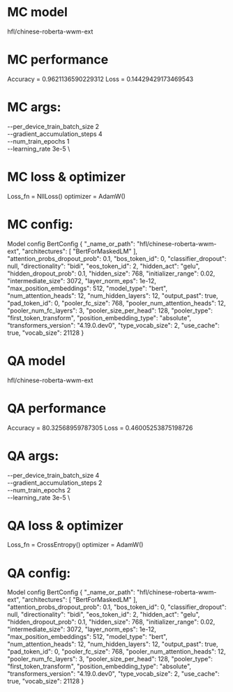 # MC model

hfl/chinese-roberta-wwm-ext

# MC performance

Accuracy = 0.9621136590229312
Loss = 0.14429429173469543

# MC args:

  --per_device_train_batch_size 2 \
  --gradient_accumulation_steps 4 \
  --num_train_epochs 1 \
  --learning_rate 3e-5 \

# MC loss & optimizer

Loss_fn = NllLoss()
optimizer = AdamW()

# MC config:

Model config BertConfig {
  "_name_or_path": "hfl/chinese-roberta-wwm-ext",
  "architectures": [
    "BertForMaskedLM"
  ],
  "attention_probs_dropout_prob": 0.1,
  "bos_token_id": 0,
  "classifier_dropout": null,
  "directionality": "bidi",
  "eos_token_id": 2,
  "hidden_act": "gelu",
  "hidden_dropout_prob": 0.1,
  "hidden_size": 768,
  "initializer_range": 0.02,
  "intermediate_size": 3072,
  "layer_norm_eps": 1e-12,
  "max_position_embeddings": 512,
  "model_type": "bert",
  "num_attention_heads": 12,
  "num_hidden_layers": 12,
  "output_past": true,
  "pad_token_id": 0,
  "pooler_fc_size": 768,
  "pooler_num_attention_heads": 12,
  "pooler_num_fc_layers": 3,
  "pooler_size_per_head": 128,
  "pooler_type": "first_token_transform",
  "position_embedding_type": "absolute",
  "transformers_version": "4.19.0.dev0",
  "type_vocab_size": 2,
  "use_cache": true,
  "vocab_size": 21128
}


# QA model

hfl/chinese-roberta-wwm-ext

# QA performance

Accuracy = 80.32568959787305
Loss = 0.46005253875198726

# QA args:

  --per_device_train_batch_size 4 \
  --gradient_accumulation_steps 2 \
  --num_train_epochs 2 \
  --learning_rate 3e-5 \

# QA loss & optimizer

Loss_fn = CrossEntropy() 
optimizer = AdamW()

# QA config:

Model config BertConfig {
  "_name_or_path": "hfl/chinese-roberta-wwm-ext",
  "architectures": [
    "BertForMaskedLM"
  ],
  "attention_probs_dropout_prob": 0.1,
  "bos_token_id": 0,
  "classifier_dropout": null,
  "directionality": "bidi",
  "eos_token_id": 2,
  "hidden_act": "gelu",
  "hidden_dropout_prob": 0.1,
  "hidden_size": 768,
  "initializer_range": 0.02,
  "intermediate_size": 3072,
  "layer_norm_eps": 1e-12,
  "max_position_embeddings": 512,
  "model_type": "bert",
  "num_attention_heads": 12,
  "num_hidden_layers": 12,
  "output_past": true,
  "pad_token_id": 0,
  "pooler_fc_size": 768,
  "pooler_num_attention_heads": 12,
  "pooler_num_fc_layers": 3,
  "pooler_size_per_head": 128,
  "pooler_type": "first_token_transform",
  "position_embedding_type": "absolute",
  "transformers_version": "4.19.0.dev0",
  "type_vocab_size": 2,
  "use_cache": true,
  "vocab_size": 21128
}